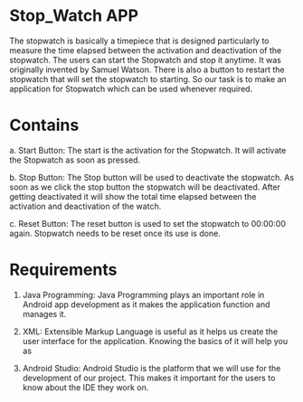 # Stop_Watch APP

The stopwatch is basically a timepiece that is designed particularly to measure the time elapsed between the activation and deactivation of the stopwatch. The users can start the Stopwatch and stop it anytime. It was originally invented by Samuel Watson. There is also a button to restart the stopwatch that will set the stopwatch to starting. So our task is to make an application for Stopwatch which can be used whenever required.

# Contains
a. Start Button: The start is the activation for the Stopwatch. It will activate the Stopwatch as soon as pressed.

b. Stop Button: The Stop button will be used to deactivate the stopwatch. As soon as we click the stop button the stopwatch will be deactivated. After getting deactivated it will show the total time elapsed between the activation and deactivation of the watch.

c. Reset Button: The reset button is used to set the stopwatch to 00:00:00 again. Stopwatch needs to be reset once its use is done.

# Requirements
1. Java Programming: Java Programming plays an important role in Android app development as it makes the application function and manages it.

2. XML: Extensible Markup Language is useful as it helps us create the user interface for the application. Knowing the basics of it will help you as

3. Android Studio: Android Studio is the platform that we will use for the development of our project. This makes it important for the users to know about the IDE they work on.
